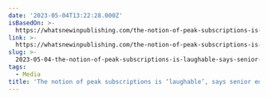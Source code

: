 ```yaml
---
date: '2023-05-04T13:22:28.000Z'
isBasedOn: >-
  https://whatsnewinpublishing.com/the-notion-of-peak-subscriptions-is-laughable-says-senior-editor/
link: >-
  https://whatsnewinpublishing.com/the-notion-of-peak-subscriptions-is-laughable-says-senior-editor/
slug: >-
  2023-05-04-the-notion-of-peak-subscriptions-is-laughable-says-senior-editor-or-what
tags:
  - Media
title: 'The notion of peak subscriptions is ‘laughable’, says senior editor | What’'
---
```


